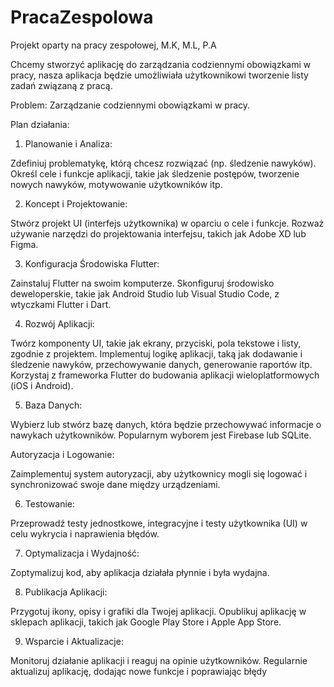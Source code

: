 # PracaZespolowa
Projekt oparty na pracy zespołowej, M.K, M.L, P.A


Chcemy stworzyć aplikację do zarządzania codziennymi obowiązkami w pracy, nasza aplikacja będzie umożliwiała użytkownikowi tworzenie listy zadań związaną z pracą.

Problem: Zarządzanie codziennymi obowiązkami w pracy.

Plan działania:
1. Planowanie i Analiza:

Zdefiniuj problematykę, którą chcesz rozwiązać (np. śledzenie nawyków).
Określ cele i funkcje aplikacji, takie jak śledzenie postępów, tworzenie nowych nawyków, motywowanie użytkowników itp.

2. Koncept i Projektowanie:

Stwórz projekt UI (interfejs użytkownika) w oparciu o cele i funkcje.
Rozważ używanie narzędzi do projektowania interfejsu, takich jak Adobe XD lub Figma.

3. Konfiguracja Środowiska Flutter:

Zainstaluj Flutter na swoim komputerze.
Skonfiguruj środowisko deweloperskie, takie jak Android Studio lub Visual Studio Code, z wtyczkami Flutter i Dart.

4. Rozwój Aplikacji:

Twórz komponenty UI, takie jak ekrany, przyciski, pola tekstowe i listy, zgodnie z projektem.
Implementuj logikę aplikacji, taką jak dodawanie i śledzenie nawyków, przechowywanie danych, generowanie raportów itp.
Korzystaj z frameworka Flutter do budowania aplikacji wieloplatformowych (iOS i Android).

5. Baza Danych:

Wybierz lub stwórz bazę danych, która będzie przechowywać informacje o nawykach użytkowników. Popularnym wyborem jest Firebase lub SQLite.

Autoryzacja i Logowanie:

Zaimplementuj system autoryzacji, aby użytkownicy mogli się logować i synchronizować swoje dane między urządzeniami.

6. Testowanie:

Przeprowadź testy jednostkowe, integracyjne i testy użytkownika (UI) w celu wykrycia i naprawienia błędów.

7. Optymalizacja i Wydajność:

Zoptymalizuj kod, aby aplikacja działała płynnie i była wydajna.

8. Publikacja Aplikacji:

Przygotuj ikony, opisy i grafiki dla Twojej aplikacji.
Opublikuj aplikację w sklepach aplikacji, takich jak Google Play Store i Apple App Store.

9. Wsparcie i Aktualizacje:

Monitoruj działanie aplikacji i reaguj na opinie użytkowników.
Regularnie aktualizuj aplikację, dodając nowe funkcje i poprawiając błędy
